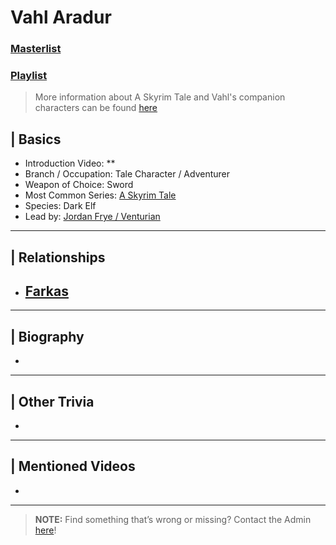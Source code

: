 # Vahl Aradur
### [Masterlist]()
### [Playlist](https://www.youtube.com/playlist?list=PLwljWXtmIKiTmkRQFq4B8WuoY30M3V2Xl)

> More information about A Skyrim Tale and Vahl's companion characters can be found [here](6.Series/Tale_Series/Skyrim_Tale.md)

## | Basics
- Introduction Video: **
- Branch / Occupation: Tale Character / Adventurer
- Weapon of Choice: Sword
- Most Common Series: [A Skyrim Tale](6.Series/Tale_Series.md)
- Species: Dark Elf
- Lead by: [Jordan Frye / Venturian](3.Siblings/3.1.Jordan-Frye-Venturian.md)

----

## | Relationships
- [**Farkas**](5.Characters/Farkas.md)
  -   

----

## | Biography
- 

----

## | Other Trivia
- 

----

## | Mentioned Videos
- []()

----

> **NOTE:** Find something that’s wrong or missing? Contact the Admin [here](../chapter_2.md)!